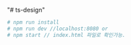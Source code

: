 "# ts-design"

```bash
# npm run install
# npm run dev //localhost:8080 or
# npm start // index.html 파일로 확인가능.
```
